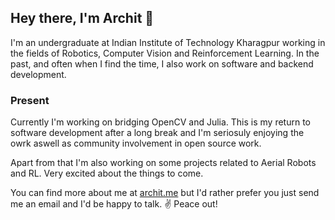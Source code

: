 ## Hey there, I'm Archit 👋

I'm an undergraduate at Indian Institute of Technology Kharagpur working in the fields of Robotics, Computer Vision and Reinforcement Learning. In the past, and often when I find the time, I also work on software and backend development.

### Present

Currently I'm working on bridging OpenCV and Julia. This is my return to software development after a long break and I'm seriosuly enjoying the owrk aswell as community involvement in open source work. 

Apart from that I'm also working on some projects related to Aerial Robots and RL. Very excited about the things to come.

You can find more about me at [archit.me](https://archit.me/) but I'd rather prefer you just send me an email and I'd be happy to talk. ✌️ Peace out!
